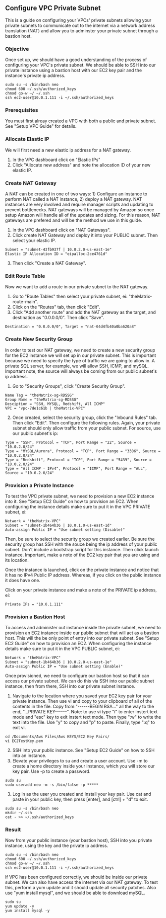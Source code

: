 ## Configure VPC Private Subnet
This is a guide on configuring your VPCs' private subnets allowing your private subnets to communicate out to the internet via a network address translation (NAT) and allow you to adminster your private subnet through a bastion host.

### Objective
Once set up, we should have a good understanding of the process of configuring your VPC's private subnet. We should be able to SSH into our private instance using a bastion host with our EC2 key pair and the instance's private ip address.
```
sudo su -s /bin/bash neo
chmod 600 ~/.ssh/authorized_keys
chmod go-w ~/ ~/.ssh
ssh ec2-user@10.0.1.111 -i ~/.ssh/authorized_keys
```

### Prerequisites
You must first alreay created a VPC with both a public and private subnet. See "Setup VPC Guide" for details.   

### Allocate Elastic IP
We will first need a new elastic ip address for a NAT gateway.
1. In the VPC dashboard click on "Elastic IPs"
2. Click "Allocate new address" and note the allocation ID of your new elastic IP.

### Create NAT Gateway
A NAT can be created in one of two ways: 1) Configure an instance to perform NAT called a NAT instance, 2) deploy a NAT gateway. NAT instances are very involved and require manager scripts and updating to prevent bottlenecks. NAT gateways will be managed by Amazon so once setup Amazon will handle all of the updates and sizing. For this reason, NAT gateways are prefered and will be the method we use in this guide.

1. In the VPC dashboard click on "NAT Gateways".
2. Click create NAT Gateway and deploy it into your PUBLIC subnet. Then select your elastic IP.
```
Subnet = "subnet-43fb937f | 10.0.2.0-us-east-1e"
Elastic IP Allocation ID = "eipalloc-2ce4761d"
```
3. Then click "Create a NAT Gateway".

### Edit Route Table
Now we want to add a route in our private subnet to the NAT gateway.

1. Go to "Route Tables" then select your private subnet, ei: "theMatrix-route-main".
2. Click on the "Routes" tab, then click "Edit".
3. Click "Add another route" and add the NAT gateway as the target, and destination as "0.0.0.0/0". Then click "Save".
```
Destination = "0.0.0.0/0", Target = "nat-04d4fb40a0ba620a8"
```

### Create New Security Group
In order to test our NAT gateway, we need to create a new security group for the EC2 instance we will set up in our private subnet. This is important because we need to specify the type of traffic we are going to allow in. A private SQL server, for example, we will allow SSH, ICMP, and mySQL. Important note, the source will always be coming from our public subnet's ip address.

1. Go to "Security Groups", click "Create Security Group".
```
Name Tag = "theMatrix-sg-RDSSG"
Group Name = "theMatrix-sg-RDSSG"
Desciption = "SSH, MYSQL, Redshift, All ICMP"
VPC = "vpc-7de1c61b | theMatrix-VPC"
```
2. Once created, select the security group, click the "Inbound Rules" tab. Then click "Edit". Then configure the following rules. Again, your private subnet should only allow traffic from your public subnet. For source, use our public subnet's ip:
```
Type = "SSH", Protocol = "TCP", Port Range = "22", Source = "10.0.2.0/24"
Type = "MYSQL/Aurora", Protocol = "TCP", Port Range = "3306", Source = "10.0.2.0/24"
Type = "Redshift", Protocol = "TCP", Port Range = "5439", Source = "10.0.2.0/24"
Type = "All ICMP - IPv4", Protocol = "ICMP", Port Range = "ALL", Source = "10.0.2.0/24"
```

### Provision a Private Instance
To test the VPC private subnet, we need to provision a new EC2 instance into it. See "Setup EC2 Guide" on how to provision an EC2. When configuring the instance details make sure to put it in the VPC PRIVATE subnet, ei:
```
Network = "theMatrix-VPC"
Subnet = "subnet-1b464b36 | 10.0.1.0-us-east-1d"
Auto-assign Public IP = "Use subnet setting (Disable)"
```
Then, be sure to select the security group we created earlier. Be sure the security group has SSH with the souce being the ip address of your public subnet. Don't include a bootstrap script for this instance. Then click launch instance. Important, make a note of the EC2 key pair that you are using and its location. 

Once the instance is launched, click on the private instance and notice that it has no IPv4 Public IP address. Whereas, if you click on the public instance it does have one. 

Click on your private instance and make a note of the PRIVATE ip address, ei:
```
Private IPs = "10.0.1.111"
```

### Provision a Bastion Host
To access and administer out instance inside the private subnet, we need to provision an EC2 instance inside our public subnet that will act as a bastion host. This will the be only point of entry into our private subnet. See "Setup EC2 Guide" on how to provision an EC2. When configuring the instance details make sure to put it in the VPC PUBLIC subnet, ei:
```
Network = "theMatrix-VPC"
Subnet = "subnet-1b464b36 | 10.0.2.0-us-east-1e"
Auto-assign Public IP = "Use subnet setting (Enable)"
```
Once provisioned, we need to configure our bastion host so that it can access our private subnet. We can do this via SSH into our public subnet instance, then from there, SSH into our private subnet instance.  

1. Navigate to the location where you saved your EC2 key pair for your private instance. Then use vi and copy to your clipboard of all of the contents in the file. Copy from "------BEGIN RSA..." all the way to the end, "...PRIVATE KEY------". Note: to use vi type "i" to enter instert text mode and "esc" key to exit instert text mode. Then type ":w" to write the text into the file. Use "y" to copy and "p" to paste. Finally, type ":q" to exit vi.
```
cd /Documents/Aws Files/Aws KEYS/EC2 Key Pairs/
vi EC2TestKey.pem
```
2. SSH into your public instance. See "Setup EC2 Guide" on how to SSH into an instance.
4. Elevate your privileges to su and create a user account. Use -m to create a home directory inside your instance, which you will store our key pair. Use -p to create a password.
```
sudo su
sudo useradd neo -m -s /bin/false -p *****
```
3. Log in as the user you created and install your key pair. Use cat and paste in your public key, then press [enter], and [ctrl] + "d" to exit. 
```
sudo su -s /bin/bash neo
mkdir ~/.ssh
cat - >> ~/.ssh/authorized_keys
```

### Result
Now from your public instance (your bastion host), SSH into you private instance, using the key and the private ip address.
```
sudo su -s /bin/bash neo
chmod 600 ~/.ssh/authorized_keys
chmod go-w ~/ ~/.ssh
ssh ec2-user@10.0.1.111 -i ~/.ssh/authorized_keys
```
If VPC has been configured correctly, we should be inside our private subnet. We can also have access the internet via our NAT gateway. To test this, perform a yum update and it should update all security patches. Also use "yum install mysql", and we should be able to download mySQL.
```
sudo su
yum update -y
yum install mysql -y
```